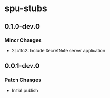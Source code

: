 # spu-stubs

## 0.1.0-dev.0

### Minor Changes

- 2ac1fc2: Include SecretNote server application

## 0.0.1-dev.0

### Patch Changes

- Initial publish
